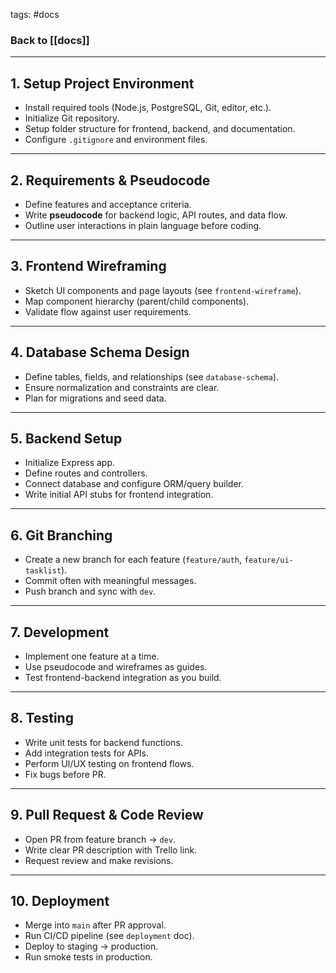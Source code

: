 tags: #docs

### Back to [[docs]]


---

## 1. Setup Project Environment
- Install required tools (Node.js, PostgreSQL, Git, editor, etc.).  
- Initialize Git repository.  
- Setup folder structure for frontend, backend, and documentation.  
- Configure `.gitignore` and environment files.  

---

## 2. Requirements & Pseudocode
- Define features and acceptance criteria.  
- Write **pseudocode** for backend logic, API routes, and data flow.  
- Outline user interactions in plain language before coding.  

---

## 3. Frontend Wireframing
- Sketch UI components and page layouts (see `frontend-wireframe`).  
- Map component hierarchy (parent/child components).  
- Validate flow against user requirements.  

---

## 4. Database Schema Design
- Define tables, fields, and relationships (see `database-schema`).  
- Ensure normalization and constraints are clear.  
- Plan for migrations and seed data.  

---

## 5. Backend Setup
- Initialize Express app.  
- Define routes and controllers.  
- Connect database and configure ORM/query builder.  
- Write initial API stubs for frontend integration.  

---

## 6. Git Branching
- Create a new branch for each feature (`feature/auth`, `feature/ui-tasklist`).  
- Commit often with meaningful messages.  
- Push branch and sync with `dev`.  

---

## 7. Development
- Implement one feature at a time.  
- Use pseudocode and wireframes as guides.  
- Test frontend-backend integration as you build.  

---

## 8. Testing
- Write unit tests for backend functions.  
- Add integration tests for APIs.  
- Perform UI/UX testing on frontend flows.  
- Fix bugs before PR.  

---

## 9. Pull Request & Code Review
- Open PR from feature branch → `dev`.  
- Write clear PR description with Trello link.  
- Request review and make revisions.  

---

## 10. Deployment
- Merge into `main` after PR approval.  
- Run CI/CD pipeline (see `deployment` doc).  
- Deploy to staging → production.  
- Run smoke tests in production.  


